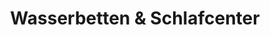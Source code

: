 ---
title: "Wasserbetten & Schlafcenter"
url: /nottwil/wasserbetten-und-schlafcenter/
shop: Betten
---
